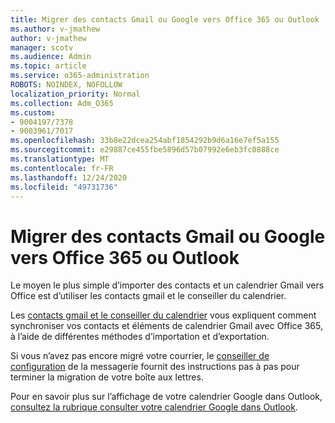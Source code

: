 ```yaml
---
title: Migrer des contacts Gmail ou Google vers Office 365 ou Outlook
ms.author: v-jmathew
author: v-jmathew
manager: scotv
ms.audience: Admin
ms.topic: article
ms.service: o365-administration
ROBOTS: NOINDEX, NOFOLLOW
localization_priority: Normal
ms.collection: Adm_O365
ms.custom:
- 9004197/7378
- 9003961/7017
ms.openlocfilehash: 33b8e22dcea254abf1854292b9d6a16e7ef5a155
ms.sourcegitcommit: e29887ce455fbe5896d57b07992e6eb3fc0888ce
ms.translationtype: MT
ms.contentlocale: fr-FR
ms.lasthandoff: 12/24/2020
ms.locfileid: "49731736"
---
```

# <a name="migrate-gmail-contacts-or-google-calendars-to-office-365-or-outlook"></a>Migrer des contacts Gmail ou Google vers Office 365 ou Outlook

Le moyen le plus simple d’importer des contacts et un calendrier Gmail vers Office est d’utiliser les contacts gmail et le conseiller du calendrier.

Les [contacts gmail et le conseiller du calendrier](https://go.microsoft.com/fwlink/?linkid=2134386) vous expliquent comment synchroniser vos contacts et éléments de calendrier Gmail avec Office 365, à l’aide de différentes méthodes d’importation et d’exportation.

Si vous n’avez pas encore migré votre courrier, le [conseiller de configuration](https://go.microsoft.com/fwlink/?linkid=2133951) de la messagerie fournit des instructions pas à pas pour terminer la migration de votre boîte aux lettres.

Pour en savoir plus sur l’affichage de votre calendrier Google dans Outlook, [consultez la rubrique consulter votre calendrier Google dans Outlook](https://go.microsoft.com/fwlink/?linkid=2083939).
